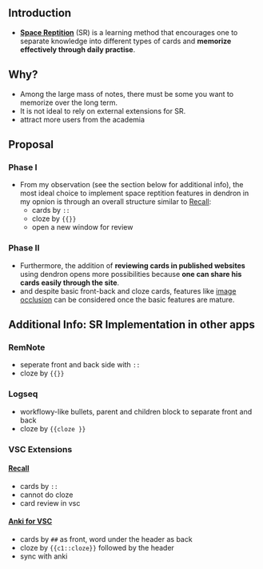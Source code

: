 
## Introduction
- **[Space Reptition](https://en.wikipedia.org/wiki/Spaced_repetition)** (SR) is a learning method that encourages one to separate knowledge into different types of cards and **memorize effectively through daily practise**. 

## Why? 
- Among the large mass of notes, there must be some you want to memorize over the long term. 
- It is not ideal to rely on external extensions for SR. 
- attract more users from the academia

## Proposal
### Phase I  
- From my observation (see the section below for additional info), the most ideal choice to implement space reptition features in dendron in my opnion is through an overall structure similar to [Recall](https://marketplace.visualstudio.com/items?itemName=frenya.vscode-recall):
  - cards by `::` 
  - cloze by `{{}}` 
  - open a new window for review 

### Phase II 
- Furthermore, the addition of **reviewing cards in published websites** using dendron opens more possibilities because **one can share his cards easily through the site**. 
- and despite basic front-back and cloze cards, features like [image occlusion](https://ankiweb.net/shared/info/1374772155) can be considered once the basic features are mature. 


## Additional Info: SR Implementation in other apps
### RemNote 
- seperate front and back side with `::`
- cloze by `{{}}`

### Logseq 
- workflowy-like bullets, parent and children block to separate front and back 
- cloze by `{{cloze }}` 

### VSC Extensions 
#### [Recall](https://marketplace.visualstudio.com/items?itemName=frenya.vscode-recall)
- cards by `::`
- cannot do cloze 
- card review in vsc 

#### [Anki for VSC](https://marketplace.visualstudio.com/items?itemName=jasew.anki)
- cards by `##` as front, word under the header as back 
- cloze by `{{c1::cloze}}` followed by the header 
- sync with anki 
